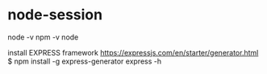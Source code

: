 # node-session

node -v
npm -v
node 

install EXPRESS framework
https://expressjs.com/en/starter/generator.html
$ npm install -g express-generator
express -h
